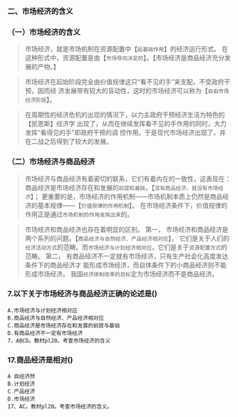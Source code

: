 ### 二、市场经济的含义
### （一）市场经济的含义
>   市场经济，就是市场机制在资源配置中【`起基础作用`】的经济运行形式。
    在这种形式中，资源配置是由【`市场导向决定的`】。【市场经济是商品经济充分发展的产物。】

>   市场经济在起始阶段完全由价值规律这只“看不见的手”来支配，不受政府干预，因而经
    济发展带有较大的盲动性，这时的市场经济可以称为【`自由市场经济阶段`】。

>   在周期性的经济危机的出现的情况下，以力主政府干预经济生活为特色的【凯恩斯】经济学
    出现了，从而在继续发挥看不见的手作用的同时，大力发挥“看得见的手”即政府干预的调
    控作用。于是现代市场经济出现了，并在二战之后得到了较大的发展。
    
### （二）市场经济与商品经济
>   市场经济与商品经济有着密切的联系，它们有着内在的一致性，这表现在：
    商品经济是市场经济存在和发展的`前提和基础`，【`没有商品经济，就没有市场经济`】；
    更重要的是，市场经济的作用机制——市场机制本质上仍然是商品经济的基本规律——【`价值规律的作用机制`】。
    在市场经济条件下，价值规律的作用正是通过`市场机制的作用发挥出来`的。

>   市场经济和商品经济也存在着明显的区别。
        第一，
            市场经济和商品经济是两个系列的问题。【`商品经济与自然经济、产品经济相对应`】，
        它们是关于人们的`经济活动方式`的范畴。而`市场经济与计划经济相对应`，它们是关于`资源配置方式`的范畴。
        第二，
            有商品经济不一定就有市场经济，只有生产社会化高度发达条件下的商品经济才
        能形成市场经济，而自体条件下的小商品经济则不能形成市场经济。
        我国`经济体制改革的目标`定为市场经济而不是商品经济。

### 7.以下关于市场经济与商品经济正确的论述是()
    A.市场经济与计划经济相对应
    B.商品经济与自然经济、产品经济相对应
    C.商品经济是市场经济存在和发展的前提与基础
    D.有商品经济不一定有市场经济
    7、ABCD。教材pl20。考查市场经济的含义

### 17.商品经济是相对()
    A 自经济然
    B.计划经济
    C 产品经济
    D.市场经济
    17、AC。教材pl20。考查市场经济的含义。















    